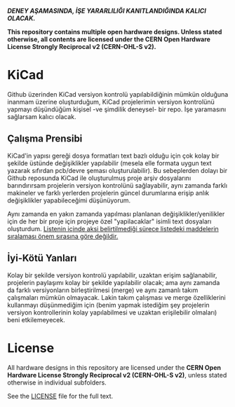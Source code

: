***DENEY AŞAMASINDA, İŞE YARARLILIĞI KANITLANDIĞINDA KALICI OLACAK.***

**This repository contains multiple open hardware designs.
Unless stated otherwise, all contents are licensed under
the CERN Open Hardware License Strongly Reciprocal v2 (CERN-OHL-S v2).**

# KiCad
Github üzerinden KiCad versiyon kontrolü yapılabildiğinin mümkün olduğuna inanmam üzerine oluşturduğum, KiCad projelerimin versiyon kontrolünü yapmayı düşündüğüm kişisel -ve şimdilik 
deneysel- bir repo. İşe yaramasını sağlarsam kalıcı olacak.

## Çalışma Prensibi
KiCad'in yapısı gereği dosya formatları text bazlı olduğu için çok kolay bir şekilde üstünde değişiklikler yapılabilir (mesela elle formata uygun text yazarak sıfırdan pcb/devre 
şeması oluşturulabilir). Bu sebeplerden dolayı bir Github reposunda KiCad ile oluşturulmuş proje arşiv dosyalarını barındırırsam projelerin versiyon kontrolünü sağlayabilir, aynı 
zamanda farklı makineler ve farklı yerlerden projelerin güncel durumlarına erişip anlık değişiklikler yapabileceğimi düşünüyorum.

Aynı zamanda en yakın zamanda yapılması planlanan değişiklikler/yenilikler için de her bir proje için projeye özel "yapilacaklar" isimli text dosyaları oluşturdum.
<ins>Listenin içinde aksi belirtilmediği sürece listedeki maddelerin sıralaması önem sırasına göre değildir.<ins>

## İyi-Kötü Yanları
Kolay bir şekilde versiyon kontrolü yapılabilir, uzaktan erişim sağlanabilir, projelerin paylaşımı kolay bir şekilde yapılabilir olacak; ama aynı zamanda da farklı versiyonların 
birleştirilmesi (merge) ve aynı zamanlı takım çalışmaları mümkün olmayacak. Lakin takım çalışması ve merge özelliklerini kullanmayı düşünmediğim için (benim yapmak istediğim şey 
projelerin versiyon kontrollerinin kolay yapılabilmesi ve uzaktan erişilebilir olmaları) beni etkilemeyecek.

# License

All hardware designs in this repository are licensed under the **CERN Open Hardware License Strongly Reciprocal v2 (CERN-OHL-S v2)**, unless stated otherwise in individual subfolders.

See the [LICENSE](LICENSE) file for the full text.

